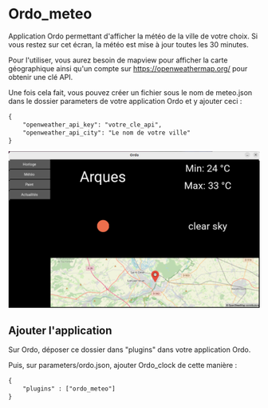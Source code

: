 # Ordo_meteo

Application Ordo permettant d'afficher la météo de la ville de votre choix. Si vous restez sur cet écran, la météo est mise à jour toutes les 30 minutes.

Pour l'utiliser, vous aurez besoin de mapview pour afficher la carte géographique ainsi qu'un compte sur https://openweathermap.org/ pour obtenir une clé API.

Une fois cela fait, vous pouvez créer un fichier sous le nom de meteo.json dans le dossier parameters de votre application Ordo et y ajouter ceci : 

```
{
    "openweather_api_key": "votre_cle_api", 
    "openweather_api_city": "Le nom de votre ville"
}
```

![Présentation](img/presentation.png)

## Ajouter l'application

Sur Ordo, déposer ce dossier dans "plugins" dans votre application Ordo.

Puis, sur parameters/ordo.json, ajouter Ordo_clock de cette manière : 

```
{
    "plugins" : ["ordo_meteo"]
}
```